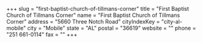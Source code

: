 +++
slug = "first-baptist-church-of-tillmans-corner"
title = "First Baptist Church of Tillmans Corner"
name = "First Baptist Church of Tillmans Corner"
address = "5660 Three Notch Road"
cityIndexKey = "city-al-mobile"
city = "Mobile"
state = "AL"
postal = "36619"
website = ""
phone = "251 661-0114"
fax = ""
+++
